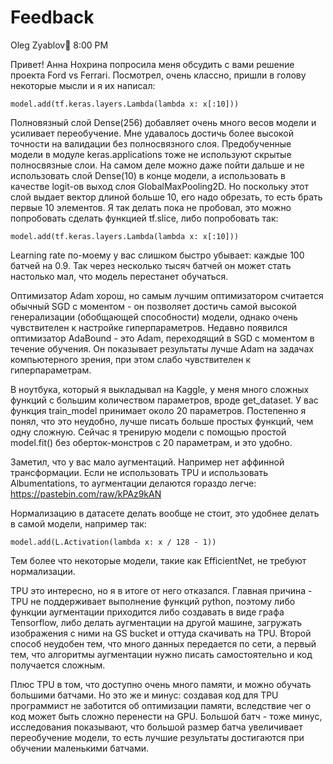 # Feedback

Oleg Zyablov:tophat:  8:00 PM

Привет! Анна Нохрина попросила меня обсудить с вами решение проекта Ford vs Ferrari. Посмотрел, очень классно, пришли в голову некоторые мысли и я их написал:
```
model.add(tf.keras.layers.Lambda(lambda x: x[:10]))
```

Полновязный слой Dense(256) добавляет очень много весов модели и усиливает переобучение. Мне удавалось достичь более высокой точности на валидации без полносвязного слоя. Предобученные модели в модуле keras.applications тоже не используют скрытые полносвязные слои. На самом деле можно даже пойти дальше и не использовать слой Dense(10) в конце модели, а использовать в качестве logit-ов выход слоя GlobalMaxPooling2D. Но поскольку этот слой выдает вектор длиной больше 10, его надо обрезать, то есть брать первые 10 элементов. Я так делать пока не пробовал, это можно попробовать сделать функцией tf.slice, либо попробовать так:
```
model.add(tf.keras.layers.Lambda(lambda x: x[:10]))
```

Learning rate по-моему у вас слишком быстро убывает: каждые 100 батчей на 0.9. Так через несколько тысяч батчей он может стать настолько мал, что модель перестанет обучаться.

Оптимизатор Adam хорош, но самым лучшим оптимизатором считается обычный SGD с моментом - он позволяет достичь самой высокой генерализации (обобщающей способности) модели, однако очень чувствителен к настройке гиперпараметров. Недавно появился оптимизатор AdaBound - это Adam, переходящий в SGD с моментом в течение обучения. Он показывает результаты лучше Adam на задачах компьютерного зрения, при этом слабо чувствителен к гиперпараметрам.

В ноутбука, который я выкладывал на Kaggle, у меня много сложных функций с большим количеством параметров, вроде get_dataset. У вас функция train_model принимает около 20 параметров. Постепенно я понял, что это неудобно, лучше писать больше простых функций, чем одну сложную. Сейчас я тренирую модели с помощью простой model.fit() без оберток-монстров с 20 параметрам, и это удобно.

Заметил, что у вас мало аугментаций. Например нет аффинной трансформации. Если не использовать TPU и использовать Albumentations, то аугментации делаются гораздо легче: https://pastebin.com/raw/kPAz9kAN

Нормализацию в датасете делать вообще не стоит, это удобнее делать в самой модели, например так:
```
model.add(L.Activation(lambda x: x / 128 - 1))
```

Тем более что некоторые модели, такие как EfficientNet, не требуют нормализации.

TPU это интересно, но я в итоге от него отказался. Главная причина - TPU не поддерживает выполнение функций python, поэтому либо функции аугментации приходится либо создавать в виде графа Tensorflow, либо делать аугментации на другой машине, загружать изображения с ними на GS bucket и оттуда скачивать на TPU. Второй способ неудобен тем, что много данных передается по сети, а первый тем, что алгоритмы аугментации нужно писать самостоятельно и код получается сложным.

Плюс TPU в том, что доступно очень много памяти, и можно обучать большими батчами. Но это же и минус: создавая код для TPU программист не заботится об оптимизации памяти, вследствие чег о код может быть сложно перенести на GPU. Большой батч - тоже минус, исследования показывают, что большой размер батча увеличивает переобучение модели, то есть лучшие результаты достигаются при обучении маленькими батчами.
